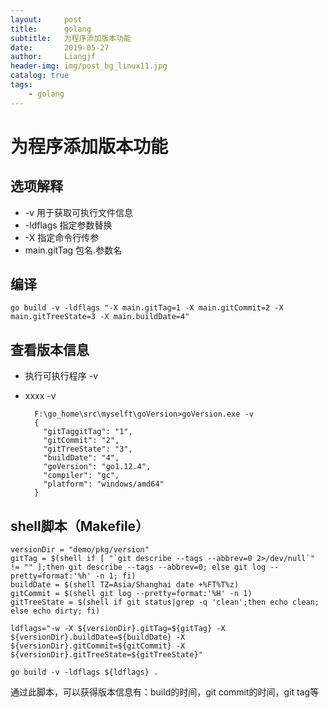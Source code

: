 ```yaml
---
layout:     post                  
title:      golang
subtitle:   为程序添加版本功能
date:       2019-05-27
author:     Liangjf                  
header-img: img/post_bg_linux11.jpg
catalog: true                      
tags:                       
    - golang
---
```


# 为程序添加版本功能

## 选项解释
- -v 				用于获取可执行文件信息
- -ldflags 			指定参数替换
- -X 				指定命令行传参
- main.gitTag		包名.参数名

## 编译
`go build -v -ldflags "-X main.gitTag=1 -X main.gitCommit=2 -X main.gitTreeState=3 -X main.buildDate=4"`


## 查看版本信息
- 执行可执行程序 -v
- xxxx  -v


		F:\go_home\src\myselft\goVersion>goVersion.exe -v
		{
		  "gitTaggitTag": "1",
		  "gitCommit": "2",
		  "gitTreeState": "3",
		  "buildDate": "4",
		  "goVersion": "go1.12.4",
		  "compiler": "gc",
		  "platform": "windows/amd64"
		}


## shell脚本（Makefile）

	versionDir = "demo/pkg/version"
	gitTag = $(shell if [ "`git describe --tags --abbrev=0 2>/dev/null`" != "" ];then git describe --tags --abbrev=0; else git log --pretty=format:'%h' -n 1; fi)
	buildDate = $(shell TZ=Asia/Shanghai date +%FT%T%z)
	gitCommit = $(shell git log --pretty=format:'%H' -n 1)
	gitTreeState = $(shell if git status|grep -q 'clean';then echo clean; else echo dirty; fi)
	
	ldflags="-w -X ${versionDir}.gitTag=${gitTag} -X ${versionDir}.buildDate=${buildDate} -X ${versionDir}.gitCommit=${gitCommit} -X ${versionDir}.gitTreeState=${gitTreeState}"

`go build -v -ldflags ${ldflags} .`

通过此脚本，可以获得版本信息有：build的时间，git commit的时间，git tag等
